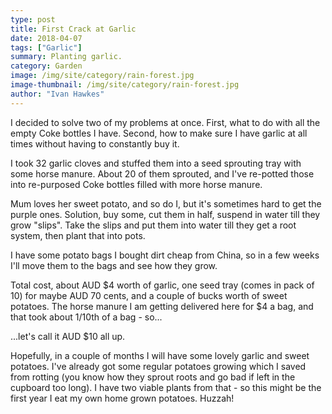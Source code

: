```yaml
---
type: post
title: First Crack at Garlic
date: 2018-04-07
tags: ["Garlic"]
summary: Planting garlic.
category: Garden
image: /img/site/category/rain-forest.jpg
image-thumbnail: /img/site/category/rain-forest.jpg
author: "Ivan Hawkes"
---
```


I decided to solve two of my problems at once. First, what to do with all the empty Coke bottles I have. Second, how to make sure I have garlic at all times without having to constantly buy it.

I took 32 garlic cloves and stuffed them into a seed sprouting tray with some horse manure. About 20 of them sprouted, and I've re-potted those into re-purposed Coke bottles filled with more horse manure.

Mum loves her sweet potato, and so do I, but it's sometimes hard to get the purple ones. Solution, buy some, cut them in half, suspend in water till they grow "slips". Take the slips and put them into water till they get a root system, then plant that into pots.

I have some potato bags I bought dirt cheap from China, so in a few weeks I'll move them to the bags and see how they grow.

Total cost, about AUD $4 worth of garlic, one seed tray (comes in pack of 10) for maybe AUD 70 cents, and a couple of bucks worth of sweet potatoes. The horse manure I am getting delivered here for $4 a bag, and that took about 1/10th of a bag - so...

...let's call it AUD $10 all up.

Hopefully, in a couple of months I will have some lovely garlic and sweet potatoes. I've already got some regular potatoes growing which I saved from rotting (you know how they sprout roots and go bad if left in the cupboard too long). I have two viable plants from that - so this might be the first year I eat my own home grown potatoes. Huzzah!